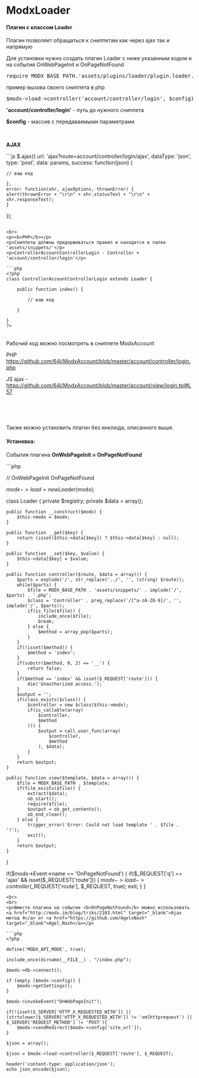 # ModxLoader

<h4>Плагин с классом Loader</h4>

<p>Плагин позволяет обращаться к сниппетам как через ajax так и напрямую</p>
<p>Для установки нужно создать плагин Loader с ниже указанным кодом и на события OnWebPageInit и OnPageNotFound</p>
<pre>
require MODX_BASE_PATH.'assets/plugins/loader/plugin.loader.php';
</pre>

<p>
пример вызова своего сниппета в php
</p>
<pre>
$modx->load->controller('account/controller/login', $config);
</pre>
<p>
<b>'account/controller/login'</b> - путь до нужного сниппета
</p>
<p>
<p><b>$config</b> - массив с передаваемыми параметрами
</p>

<br>
<p><b>AJAX</b></p>
```js
$.ajax({
    url: 'ajax?route=account/controller/login/ajax',
    dataType: 'json',
    type: 'post',
    data: params,
    success: function(json) {

	// ваш код

    },
    error: function(xhr, ajaxOptions, thrownError) {
	alert(thrownError + "\r\n" + xhr.statusText + "\r\n" + xhr.responseText);
    }
});
```

<br>
<p><b>PHP</b></p>
<p>Сниппеты должны придерживаться правил и находится в папке 'assets/snippets/'</p>
<p>ControllerAccountControllerLogin - Controller + 'account/controller/login'</p>

```php
<?php
class ControllerAccountControllerLogin extends Loader {

	public function index() {
	
		// ваш код
		
	}
	
}
?>
```
<br>
Рабочий код можно посмотреть в сниппете ModxAccount

PHP https://github.com/64j/ModxAccount/blob/master/account/controller/login.php

JS ajax - https://github.com/64j/ModxAccount/blob/master/account/view/login.tpl#L57

<br>
<br>
<br>
<p>Также можно установить плагин без инклюда, описанного выше. </p>
<h4 id="install_modxLoader">Установка:</h4>
<p>События плагина <b>OnWebPageInit</b> и <b>OnPageNotFound</b></p>
```php

// OnWebPageInit OnPageNotFound

$modx->load = new Loader($modx);

class Loader {
	private $registry;
	private $data = array();

	public function __construct($modx) {
		$this->modx = $modx;
	}

	public function __get($key) {
		return (isset($this->data[$key]) ? $this->data[$key] : null);
	}

	public function __set($key, $value) {
		$this->data[$key] = $value;
	}

	public function controller($route, $data = array()) {
		$parts = explode('/', str_replace('../', '', (string) $route));
		while($parts) {
			$file = MODX_BASE_PATH . 'assets/snippets/' . implode('/', $parts) . '.php';
			$class = 'Controller' . preg_replace('/[^a-zA-Z0-9]/', '', implode('/', $parts));
			if(is_file($file)) {
				include_once($file);
				break;
			} else {
				$method = array_pop($parts);
			}
		}
		if(!isset($method)) {
			$method = 'index';
		}
		if(substr($method, 0, 2) == '__') {
			return false;
		}
		if($method == 'index' && isset($_REQUEST['route'])) {
			die('Unauthorized access.');
		}
		$output = '';
		if(class_exists($class)) {
			$controller = new $class($this->modx);
			if(is_callable(array(
				$controller,
				$method
			))) {
				$output = call_user_func(array(
					$controller,
					$method
				), $data);
			}
		}
		return $output;
	}

	public function view($template, $data = array()) {
		$file = MODX_BASE_PATH . $template;
		if(file_exists($file)) {
			extract($data);
			ob_start();
			require($file);
			$output = ob_get_contents();
			ob_end_clean();
		} else {
			trigger_error('Error: Could not load template ' . $file . '!');
			exit();
		}
		return $output;
	}
}

if($modx->Event->name == 'OnPageNotFound') {
	if($_REQUEST['q'] == 'ajax' && isset($_REQUEST['route'])) {
		$modx->load->controller($_REQUEST['route'], $_REQUEST, true);
		exit;
	}
}
```
<br>
<br>
<p>Вместо плагина на событие <b>OnPageNotFound</b> можно использовать <a href="http://modx.im/blog/triks/2103.html" target="_blank">Ajax метод 4</a> от <a href="https://github.com/AgelxNash" target="_blank">Agel_Nash</a></p>

```php
<?php

define('MODX_API_MODE', true);

include_once(dirname(__FILE__) . "/index.php");

$modx->db->connect();

if (empty ($modx->config)) {
    $modx->getSettings();
}

$modx->invokeEvent("OnWebPageInit");

if(!isset($_SERVER['HTTP_X_REQUESTED_WITH']) || (strtolower($_SERVER['HTTP_X_REQUESTED_WITH']) != 'xmlhttprequest') || $_SERVER['REQUEST_METHOD'] != 'POST'){
	$modx->sendRedirect($modx->config['site_url']);
}

$json = array();

$json = $modx->load->controller($_REQUEST['route'], $_REQUEST);

header('content-type: application/json');
echo json_encode($json);
```
